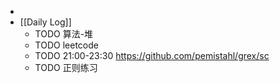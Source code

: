 -
- [[Daily Log]]
	- TODO 算法-堆
	- TODO leetcode
	- TODO 21:00-23:30 https://github.com/pemistahl/grex/sc
	- TODO 正则练习